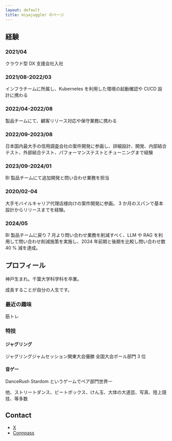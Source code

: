 ```yaml
---
layout: default
title: miyajuggler のページ
---
```


## 経験

### 2021/04

クラウド型 DX 支援会社入社

### 2021/08-2022/03

インフラチームに所属し、Kubernetes を利用した環境の起動確認や CI/CD 設計に携わる

### 2022/04-2022/08

製品チームにて、顧客リリース対応や保守業務に携わる

### 2022/09-2023/08

日本国内最大手の信用調査会社の案件開発に参画し、詳細設計、開発、内部結合テスト、外部結合テスト、パフォーマンステストとチューニングまで経験

### 2023/09-2024/01

BI 製品チームにて追加開発と問い合わせ業務を担当

### 2020/02-04

大手モバイルキャリア代理店様向けの案件開発に参画。
3 か月のスパンで基本設計からリリースまでを経験。

### 2024/05

BI 製品チームに戻り
7 月より問い合わせ業務を削減すべく、LLM や RAG を利用して問い合わせ削減施策を実施し、2024 年前期と後期を比較し問い合わせ数 40 % 減を達成。

## プロフィール

神戸生まれ。千葉大学科学科を卒業。

成長することが自分の人生です。

### 最近の趣味

筋トレ

### 特技

#### ジャグリング

ジャグリングジャムセッション関東大会優勝
全国大会ボール部門 3 位

#### 音ゲー

DanceRush Stardom というゲームでペア部門世界一

他、ストリートダンス、ビートボックス、けん玉、大体の大道芸、写真、陸上競技、等多数

## Contact

- [X](https://x.com/mmmiii41)
- [Connpass](https://connpass.com/user/miyajuggler/)
